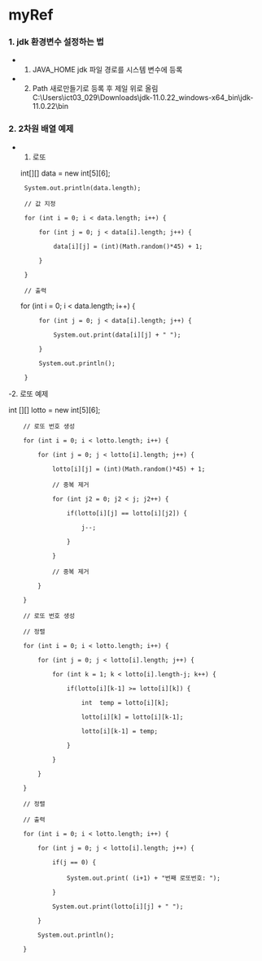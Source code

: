 # myRef

### 1. jdk 환경변수 설정하는 법
 - 1.  JAVA_HOME
     jdk 파일 경로를 시스템 변수에 등록
 - 2. Path 새로만들기로 등록 후 제일 위로 올림 
     C:\Users\ict03_029\Downloads\jdk-11.0.22_windows-x64_bin\jdk-11.0.22\bin

### 2. 2차원 배열 예제
 - 1. 로또
      
     int[][] data = new int[5][6];
		
		System.out.println(data.length);
		
		// 값 지정

		for (int i = 0; i < data.length; i++) {

			for (int j = 0; j < data[i].length; j++) {

				data[i][j] = (int)(Math.random()*45) + 1;
				
			}
   
		}
		
		// 출력

    for (int i = 0; i < data.length; i++) {

			for (int j = 0; j < data[i].length; j++) {

				System.out.print(data[i][j] + " ");

			}
   
			System.out.println();

		}

  -2. 로또 예제

  int [][] lotto = new int[5][6];
		
		// 로또 번호 생성
  
		for (int i = 0; i < lotto.length; i++) {
  
			for (int j = 0; j < lotto[i].length; j++) {
   
				lotto[i][j] = (int)(Math.random()*45) + 1;
				
				// 중복 제거
    
				for (int j2 = 0; j2 < j; j2++) {
    
					if(lotto[i][j] == lotto[i][j2]) {
     
						j--;
      
					}
     
				}
    
				// 중복 제거
				
			}
   
		}
  
		// 로또 번호 생성
		
		// 정렬
  
		for (int i = 0; i < lotto.length; i++) {
  
			for (int j = 0; j < lotto[i].length; j++) {
   
				for (int k = 1; k < lotto[i].length-j; k++) {
    
					if(lotto[i][k-1] >= lotto[i][k]) {
     
						int  temp = lotto[i][k];
      
						lotto[i][k] = lotto[i][k-1];
      
						lotto[i][k-1] = temp;
      
					}
     
				}
    
			}
   
		}
  
		// 정렬
		
		// 출력
  
		for (int i = 0; i < lotto.length; i++) {
  
			for (int j = 0; j < lotto[i].length; j++) {
   
				if(j == 0) {
    
					System.out.print( (i+1) + "번째 로또번호: ");
     
				}
    
				System.out.print(lotto[i][j] + " ");
    
			}
   
			System.out.println();
   
		}
